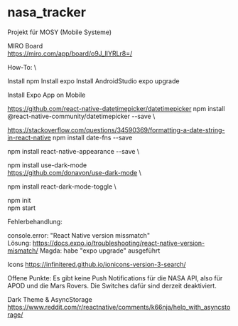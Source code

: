# nasa_tracker
Projekt für MOSY (Mobile Systeme)

MIRO Board \
https://miro.com/app/board/o9J_lIYRLr8=/


How-To: \

Install npm
Install expo
Install AndroidStudio
expo upgrade

Install Expo App on Mobile

https://github.com/react-native-datetimepicker/datetimepicker
npm install @react-native-community/datetimepicker --save \

https://stackoverflow.com/questions/34590369/formatting-a-date-string-in-react-native
npm install date-fns --save

npm install react-native-appearance --save \

npm install use-dark-mode \
https://github.com/donavon/use-dark-mode \

npm install react-dark-mode-toggle \

npm init \
npm start


Fehlerbehandlung:

console.error: "React Native version missmatch" \
Lösung: https://docs.expo.io/troubleshooting/react-native-version-mismatch/
Magda: habe "expo upgrade" ausgeführt


Icons
https://infinitered.github.io/ionicons-version-3-search/


Offene Punkte:
Es gibt keine Push Notifications für die NASA API, also für APOD und die Mars Rovers.
Die Switches dafür sind derzeit deaktiviert.

Dark Theme & AsyncStorage
https://www.reddit.com/r/reactnative/comments/k66nja/help_with_asyncstorage/